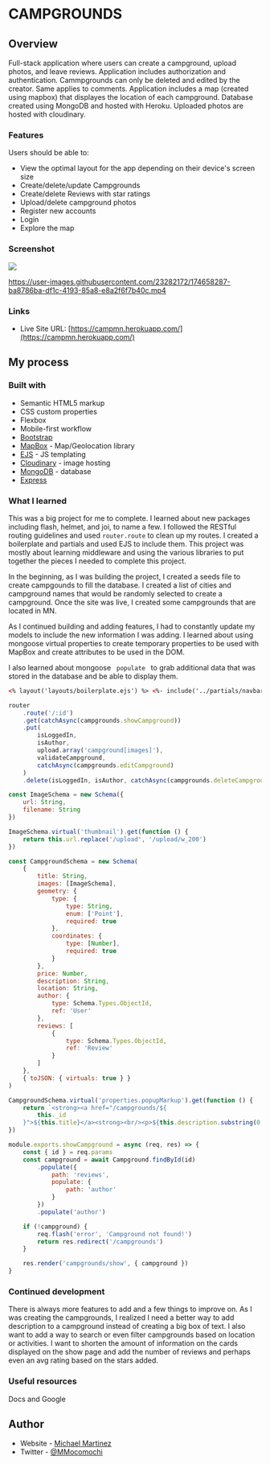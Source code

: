 # CAMPGROUNDS

## Overview

Full-stack application where users can create a campground, upload photos, and leave reviews. Application includes authorization and authentication. Cammpgrounds can only be deleted and edited by the creator. Same applies to comments. Application includes a map (created using mapbox) that displayes the location of each campground. Database created using MongoDB and hosted with Heroku. Uploaded photos are hosted with cloudinary.

### Features

Users should be able to:

- View the optimal layout for the app depending on their device's screen size
- Create/delete/update Campgrounds
- Create/delete Reviews with star ratings
- Upload/delete campground photos
- Register new accounts
- Login
- Explore the map

### Screenshot

![](./Screen%20Shot%202022-06-20%20at%2012.55.50%20PM.png)

https://user-images.githubusercontent.com/23282172/174658287-ba8786ba-df1c-4193-85a8-e8a2f6f7b40c.mp4



### Links

- Live Site URL: [https://campmn.herokuapp.com/](https://campmn.herokuapp.com/)

## My process

### Built with

- Semantic HTML5 markup
- CSS custom properties
- Flexbox
- Mobile-first workflow
- [Bootstrap](https://getbootstrap.com/)
- [MapBox](https://www.mapbox.com/) - Map/Geolocation library
- [EJS](https://ejs.co/) - JS templating
- [Cloudinary](https://cloudinary.com/) - image hosting
- [MongoDB](https://www.mongodb.com/) - database
- [Express](https://expressjs.com/)

### What I learned

This was a big project for me to complete. I learned about new packages including flash, helmet, and joi, to name a few. I followed the RESTful routing guidelines and used <code>router.route</code> to clean up my routes. I created a boilerplate and partials and used EJS to include them. This project was mostly about learning middleware and using the various libraries to put together the pieces I needed to complete this project.

In the beginning, as I was building the project, I created a seeds file to create campgounds to fill the database. I created a list of cities and campground names that would be randomly selected to create a campground. Once the site was live, I created some campgrounds that are located in MN.

As I continued building and adding features, I had to constantly update my models to include the new information I was adding. I learned about using mongoose virtual properties to create temporary properties to be used with MapBox and create attributes to be used in the DOM.

I also learned about mongoose <code> populate </code> to grab additional data that was stored in the database and be able to display them.

```html
<% layout('layouts/boilerplate.ejs') %> <%- include('../partials/navbar') %>
```

```js
router
	.route('/:id')
	.get(catchAsync(campgrounds.showCampground))
	.put(
		isLoggedIn,
		isAuthor,
		upload.array('campground[images]'),
		validateCampground,
		catchAsync(campgrounds.editCampground)
	)
	.delete(isLoggedIn, isAuthor, catchAsync(campgrounds.deleteCampground))

const ImageSchema = new Schema({
	url: String,
	filename: String
})

ImageSchema.virtual('thumbnail').get(function () {
	return this.url.replace('/upload', '/upload/w_200')
})

const CampgroundSchema = new Schema(
	{
		title: String,
		images: [ImageSchema],
		geometry: {
			type: {
				type: String,
				enum: ['Point'],
				required: true
			},
			coordinates: {
				type: [Number],
				required: true
			}
		},
		price: Number,
		description: String,
		location: String,
		author: {
			type: Schema.Types.ObjectId,
			ref: 'User'
		},
		reviews: [
			{
				type: Schema.Types.ObjectId,
				ref: 'Review'
			}
		]
	},
	{ toJSON: { virtuals: true } }
)

CampgroundSchema.virtual('properties.popupMarkup').get(function () {
	return `<strong><a href="/campgrounds/${
		this._id
	}">${this.title}</a><strong><br/><p>${this.description.substring(0, 25)}...</p>`
})

module.exports.showCampground = async (req, res) => {
	const { id } = req.params
	const campground = await Campground.findById(id)
		.populate({
			path: 'reviews',
			populate: {
				path: 'author'
			}
		})
		.populate('author')

	if (!campground) {
		req.flash('error', 'Campground not found!')
		return res.redirect('/campgrounds')
	}

	res.render('campgrounds/show', { campground })
}
```

### Continued development

There is always more features to add and a few things to improve on. As I was creating the campgrounds, I realized I need a better way to add description to a campground instead of creating a big box of text.
I also want to add a way to search or even filter campgrounds based on location or activities. I want to shorten the amount of information on the cards displayed on the show page and add the number of reviews and perhaps even an avg rating based on the stars added.

### Useful resources

Docs and Google

## Author

- Website - [Michael Martinez](https://michael-martinez.netlify.app/)
- Twitter - [@MMocomochi](https://twitter.com/MMocomochi)
